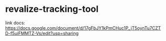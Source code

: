 # revalize-tracking-tool
link docs: https://docs.google.com/document/d/17gFbJY1kPmCHuc1P_jT5oynTu7CZTD-f5uiFMMTZ-Vs/edit?usp=sharing
